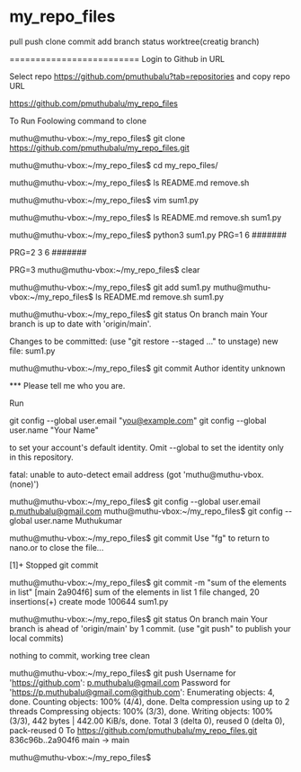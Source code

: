 # my_repo_files
pull
push
clone
commit
add
branch
status
worktree(creatig branch)


=========================
Login to Github in URL

Select repo https://github.com/pmuthubalu?tab=repositories and copy repo URL

https://github.com/pmuthubalu/my_repo_files

To Run Foolowing command to clone

muthu@muthu-vbox:~/my_repo_files$ git clone https://github.com/pmuthubalu/my_repo_files.git

muthu@muthu-vbox:~/my_repo_files$ cd my_repo_files/

muthu@muthu-vbox:~/my_repo_files$ ls
README.md  remove.sh  

muthu@muthu-vbox:~/my_repo_files$ vim sum1.py

muthu@muthu-vbox:~/my_repo_files$ ls
README.md  remove.sh  sum1.py

muthu@muthu-vbox:~/my_repo_files$ python3 sum1.py 
PRG=1
6
#######

PRG=2
3
6
#######

PRG=3
muthu@muthu-vbox:~/my_repo_files$ clear

muthu@muthu-vbox:~/my_repo_files$ git add sum1.py
muthu@muthu-vbox:~/my_repo_files$ ls
README.md  remove.sh  sum1.py

muthu@muthu-vbox:~/my_repo_files$ git status
On branch main
Your branch is up to date with 'origin/main'.

Changes to be committed:
  (use "git restore --staged <file>..." to unstage)
	new file:   sum1.py

muthu@muthu-vbox:~/my_repo_files$ git commit
Author identity unknown

*** Please tell me who you are.

Run

  git config --global user.email "you@example.com"
  git config --global user.name "Your Name"

to set your account's default identity.
Omit --global to set the identity only in this repository.

fatal: unable to auto-detect email address (got 'muthu@muthu-vbox.(none)')

muthu@muthu-vbox:~/my_repo_files$ git config --global user.email p.muthubalu@gmail.com
muthu@muthu-vbox:~/my_repo_files$ git config --global user.name Muthukumar

muthu@muthu-vbox:~/my_repo_files$ git commit
Use "fg" to return to nano.or to close the file... 

[1]+  Stopped                 git commit

muthu@muthu-vbox:~/my_repo_files$ git commit -m "sum of the elements in list"
[main 2a904f6] sum of the elements in list
 1 file changed, 20 insertions(+)
 create mode 100644 sum1.py
 
muthu@muthu-vbox:~/my_repo_files$ git status
On branch main
Your branch is ahead of 'origin/main' by 1 commit.
  (use "git push" to publish your local commits)

nothing to commit, working tree clean

muthu@muthu-vbox:~/my_repo_files$ git push
Username for 'https://github.com': p.muthubalu@gmail.com
Password for 'https://p.muthubalu@gmail.com@github.com': 
Enumerating objects: 4, done.
Counting objects: 100% (4/4), done.
Delta compression using up to 2 threads
Compressing objects: 100% (3/3), done.
Writing objects: 100% (3/3), 442 bytes | 442.00 KiB/s, done.
Total 3 (delta 0), reused 0 (delta 0), pack-reused 0
To https://github.com/pmuthubalu/my_repo_files.git
   836c96b..2a904f6  main -> main
   
muthu@muthu-vbox:~/my_repo_files$



